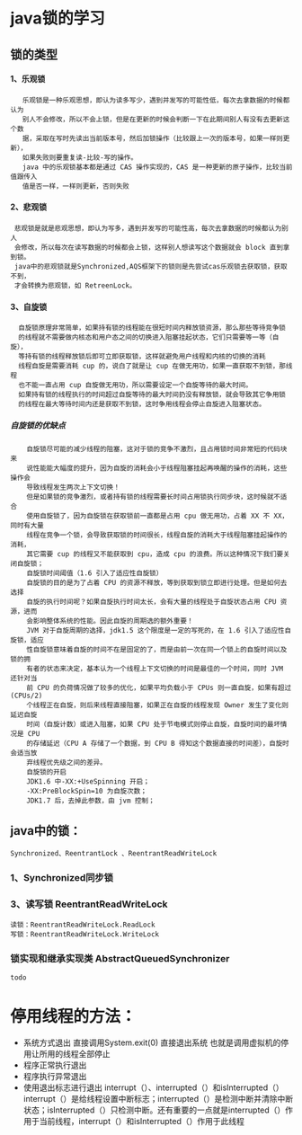  # java锁的学习
 ##  锁的类型
 #### 1、乐观锁
       乐观锁是一种乐观思想，即认为读多写少，遇到并发写的可能性低，每次去拿数据的时候都认为
       别人不会修改，所以不会上锁，但是在更新的时候会判断一下在此期间别人有没有去更新这个数
       据，采取在写时先读出当前版本号，然后加锁操作（比较跟上一次的版本号，如果一样则更新），
       如果失败则要重复读-比较-写的操作。
       java 中的乐观锁基本都是通过 CAS 操作实现的，CAS 是一种更新的原子操作，比较当前值跟传入
       值是否一样，一样则更新，否则失败
#### 2、悲观锁
     悲观锁是就是悲观思想，即认为写多，遇到并发写的可能性高，每次去拿数据的时候都认为别人
     会修改，所以每次在读写数据的时候都会上锁，这样别人想读写这个数据就会 block 直到拿到锁。
     java中的悲观锁就是Synchronized,AQS框架下的锁则是先尝试cas乐观锁去获取锁，获取不到，
     才会转换为悲观锁，如 RetreenLock。
#### 3、自旋锁
      自旋锁原理非常简单，如果持有锁的线程能在很短时间内释放锁资源，那么那些等待竞争锁
      的线程就不需要做内核态和用户态之间的切换进入阻塞挂起状态，它们只需要等一等（自旋），
      等持有锁的线程释放锁后即可立即获取锁，这样就避免用户线程和内核的切换的消耗
      线程自旋是需要消耗 cup 的，说白了就是让 cup 在做无用功，如果一直获取不到锁，那线程
      也不能一直占用 cup 自旋做无用功，所以需要设定一个自旋等待的最大时间。
      如果持有锁的线程执行的时间超过自旋等待的最大时间扔没有释放锁，就会导致其它争用锁
      的线程在最大等待时间内还是获取不到锁，这时争用线程会停止自旋进入阻塞状态。

##### 自旋锁的优缺点
        自旋锁尽可能的减少线程的阻塞，这对于锁的竞争不激烈，且占用锁时间非常短的代码块来
        说性能能大幅度的提升，因为自旋的消耗会小于线程阻塞挂起再唤醒的操作的消耗，这些操作会
        导致线程发生两次上下文切换！
        但是如果锁的竞争激烈，或者持有锁的线程需要长时间占用锁执行同步块，这时候就不适合
        使用自旋锁了，因为自旋锁在获取锁前一直都是占用 cpu 做无用功，占着 XX 不 XX，同时有大量
        线程在竞争一个锁，会导致获取锁的时间很长，线程自旋的消耗大于线程阻塞挂起操作的消耗，
        其它需要 cup 的线程又不能获取到 cpu，造成 cpu 的浪费。所以这种情况下我们要关闭自旋锁；
        自旋锁时间阈值（1.6 引入了适应性自旋锁）
        自旋锁的目的是为了占着 CPU 的资源不释放，等到获取到锁立即进行处理。但是如何去选择
        自旋的执行时间呢？如果自旋执行时间太长，会有大量的线程处于自旋状态占用 CPU 资源，进而
        会影响整体系统的性能。因此自旋的周期选的额外重要！
        JVM 对于自旋周期的选择，jdk1.5 这个限度是一定的写死的，在 1.6 引入了适应性自旋锁，适应
        性自旋锁意味着自旋的时间不在是固定的了，而是由前一次在同一个锁上的自旋时间以及锁的拥
        有者的状态来决定，基本认为一个线程上下文切换的时间是最佳的一个时间，同时 JVM 还针对当
        前 CPU 的负荷情况做了较多的优化，如果平均负载小于 CPUs 则一直自旋，如果有超过(CPUs/2)
        个线程正在自旋，则后来线程直接阻塞，如果正在自旋的线程发现 Owner 发生了变化则延迟自旋
        时间（自旋计数）或进入阻塞，如果 CPU 处于节电模式则停止自旋，自旋时间的最坏情况是 CPU
        的存储延迟（CPU A 存储了一个数据，到 CPU B 得知这个数据直接的时间差），自旋时会适当放
        弃线程优先级之间的差异。
        自旋锁的开启
        JDK1.6 中-XX:+UseSpinning 开启；
        -XX:PreBlockSpin=10 为自旋次数；
        JDK1.7 后，去掉此参数，由 jvm 控制；
 ## java中的锁：
    Synchronized、ReentrantLock 、ReentrantReadWriteLock
 ### 1、Synchronized同步锁
 
 ### 3、读写锁 ReentrantReadWriteLock
    读锁：ReentrantReadWriteLock.ReadLock
    写锁：ReentrantReadWriteLock.WriteLock
### 锁实现和继承实现类 AbstractQueuedSynchronizer
    todo
    



 
 
# 停用线程的方法：
 - 系统方式退出 直接调用System.exit(0) 直接退出系统 也就是调用虚拟机的停用让所用的线程全部停止
 - 程序正常执行退出
 - 程序执行异常退出
 - 使用退出标志进行退出 interrupt（）、interrupted（）和isInterrupted（）  interrupt（）是给线程设置中断标志；interrupted（）是检测中断并清除中断状态；isInterrupted（）只检测中断。还有重要的一点就是interrupted（）作用于当前线程，interrupt（）和isInterrupted（）作用于此线程
 
